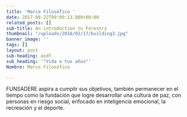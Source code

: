 ```yaml
---
title: 'Marco Filosófico '
date: 2017-08-22T09:09:13.000+00:00
related_posts: []
sub-title: An introduction to Forestry
thumbnail: "/uploads/2018/02/17/building3.jpg"
banner_image: ''
tags: []
layout: post
sub-heading: asdf
sub_heading: '"Vida a tus años"'
Nombre: Marco Filosófico

---
```

FUNSADERE aspira a cumplir sus objetivos, también permanecer en el tiempo como la fundación que logre desarrollar una cultura de paz, con personas en riesgo social, enfocado en inteligencia emocional, la recreación y el deporte.